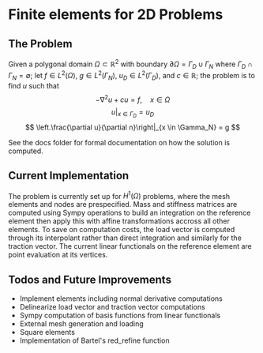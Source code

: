 # Finite elements for 2D Problems

## The Problem

Given a polygonal domain $\Omega \subset \mathbb R^2$ with boundary $\partial \Omega = \Gamma_D \cup \Gamma_N$ where $\Gamma_D \cap \Gamma_N = \emptyset$; let $f \in L^2(\Omega)$, $g \in L^2(\Gamma_N)$, $u_D \in L^2(\Gamma_D)$, and $c \in \mathbb R$; the problem is to find $u$ such that
$$
  -\nabla^2 u + c u = f, \quad x \in \Omega
$$$$
  \left. u \right|_{x \in \Gamma_D} = u_D
$$$$
  \left.\frac{\partial u}{\partial n}\right|_{x \in \Gamma_N} = g
$$

See the docs folder for formal documentation on how the solution is computed.

## Current Implementation

The problem is currently set up for $H^1(\Omega)$ problems, where the mesh elements and nodes are prespecified. Mass and stiffness matrices are computed using Sympy operations to build an integration on the reference element then apply this with affine transformations accross all other elements.  To save on computation costs, the load vector is computed through its interpolant rather than direct integration and similarly for the traction vector.  The current linear functionals on the reference element are point evaluation at its vertices.

## Todos and Future Improvements

- Implement elements including normal derivative computations
- Delinearize load vector and traction vector computations
- Sympy computation of basis functions from linear functionals
- External mesh generation and loading
- Square elements
- Implementation of Bartel's red_refine function
